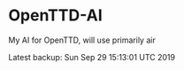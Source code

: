 # OpenTTD-AI
My AI for OpenTTD, will use primarily air

Latest backup: Sun Sep 29 15:13:01 UTC 2019
